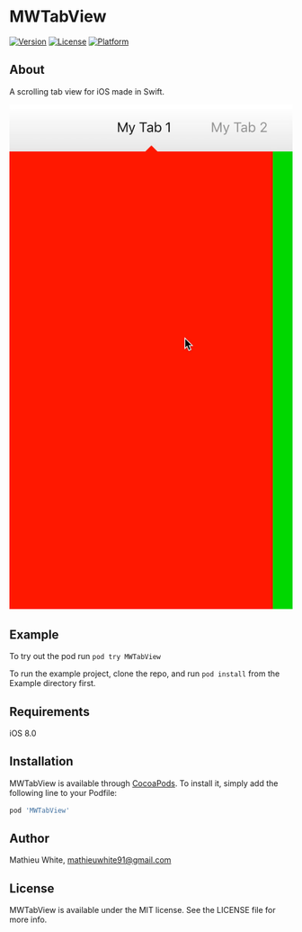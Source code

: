 # MWTabView

[![Version](https://img.shields.io/cocoapods/v/MWTabView.svg?style=flat)](http://cocoapods.org/pods/MWTabView)
[![License](https://img.shields.io/cocoapods/l/MWTabView.svg?style=flat)](http://cocoapods.org/pods/MWTabView)
[![Platform](https://img.shields.io/cocoapods/p/MWTabView.svg?style=flat)](http://cocoapods.org/pods/MWTabView)

## About

A scrolling tab view for iOS made in Swift.

![Demo](https://raw.githubusercontent.com/MathieuWhite/MWTabView/master/demo.gif?token=ABl_xwtGSA6Rpu87Fbem3tiQznmQyxOjks5XXCvcwA%3D%3D)


## Example

To try out the pod run `pod try MWTabView`

To run the example project, clone the repo, and run `pod install` from the Example directory first.

## Requirements

iOS 8.0

## Installation

MWTabView is available through [CocoaPods](http://cocoapods.org). To install it, simply add the following line to your Podfile:

```ruby
pod 'MWTabView'
```

## Author

Mathieu White, mathieuwhite91@gmail.com

## License

MWTabView is available under the MIT license. See the LICENSE file for more info.

